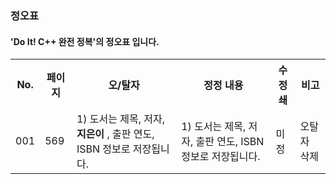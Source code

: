 ### 정오표

#### 'Do It! C++ 완전 정복'의 정오표 입니다.
<table>
  <tr>
    <th>No.</th>
    <th>페이지</th>
    <th>오/탈자</th>
    <th>정정 내용</th>
    <th>수정쇄</th>
    <th>비고</th>
  </tr>
  <tr>
    <td>001</td>
    <td>569</td>
    <td>1) 도서는 제목, 저자, <b>지은이</b> ,</strike> 출판 연도, ISBN 정보로 저장됩니다.</td>
    <td>1) 도서는 제목, 저자, 출판 연도, ISBN 정보로 저장됩니다.</td>
    <td>미정</td>
    <td>오탈자 삭제</td>
  </tr>
</table>
